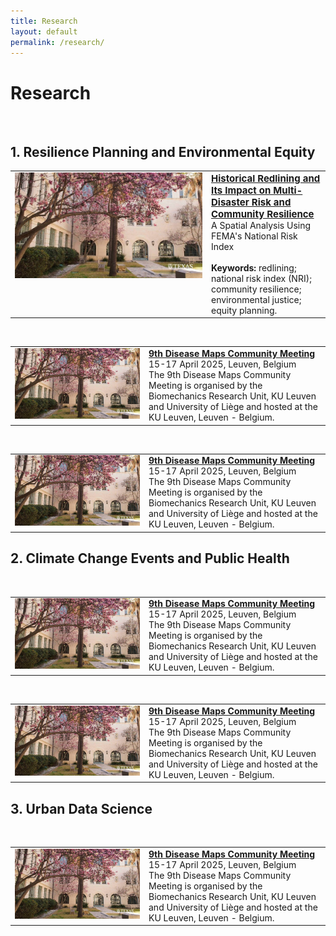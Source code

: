 ```yaml
---
title: Research
layout: default
permalink: /research/
---
```



# Research 
<br />

## 1. Resilience Planning and Environmental Equity 

<table>
<tr>
<td style="width: 300px;" valign="top"><a href="/research/EnvironEquity1"><img src="../files/Images/SOA_Spring.jpg" alt="Environmental1" class="image-hover-effect" width="400px"></a></td>
<td valign="top">
<strong><a href="/research/EnvironEquity1" style="font-size: 15px;">
Historical Redlining and Its Impact on Multi-Disaster Risk and Community Resilience</a></strong><br />
A Spatial Analysis Using FEMA's National Risk Index<br /><br />
<b>Keywords:</b> redlining; national risk index (NRI); community resilience; environmental justice; equity planning.
</td>
</tr>
</table> 



<br />
<table>
<tr>
<td style="width: 200px;" valign="top"><a href="/DMCM2025"><img src="..\files\Images\SOA_Spring.jpg" alt="Leuven"/></a></td>
<td valign="top">
<strong><a href="/DMCM2025">9th Disease Maps Community Meeting</a></strong><br />
15-17 April 2025, Leuven, Belgium<br />
The 9th Disease Maps Community Meeting is organised by the Biomechanics Research Unit, KU Leuven and University of Liège and hosted at the KU Leuven, Leuven - Belgium.
</td>
</tr>
</table> 

<br />
<table>
<tr>
<td style="width: 200px;" valign="top"><a href="/DMCM2025"><img src="..\files\Images\SOA_Spring.jpg" alt="Leuven"/></a></td>
<td valign="top">
<strong><a href="/DMCM2025">9th Disease Maps Community Meeting</a></strong><br />
15-17 April 2025, Leuven, Belgium<br />
The 9th Disease Maps Community Meeting is organised by the Biomechanics Research Unit, KU Leuven and University of Liège and hosted at the KU Leuven, Leuven - Belgium.
</td>
</tr>
</table> 


## 2. Climate Change Events and Public Health
<br />
<table>
<tr>
<td style="width: 200px;" valign="top"><a href="/DMCM2025"><img src="..\files\Images\SOA_Spring.jpg" alt="Leuven"/></a></td>
<td valign="top">
<strong><a href="/DMCM2025">9th Disease Maps Community Meeting</a></strong><br />
15-17 April 2025, Leuven, Belgium<br />
The 9th Disease Maps Community Meeting is organised by the Biomechanics Research Unit, KU Leuven and University of Liège and hosted at the KU Leuven, Leuven - Belgium.
</td>
</tr>
</table> 

<br />
<table>
<tr>
<td style="width: 200px;" valign="top"><a href="/DMCM2025"><img src="..\files\Images\SOA_Spring.jpg" alt="Leuven"/></a></td>
<td valign="top">
<strong><a href="/DMCM2025">9th Disease Maps Community Meeting</a></strong><br />
15-17 April 2025, Leuven, Belgium<br />
The 9th Disease Maps Community Meeting is organised by the Biomechanics Research Unit, KU Leuven and University of Liège and hosted at the KU Leuven, Leuven - Belgium.
</td>
</tr>
</table> 

## 3. Urban Data Science 
<br />
<table>
<tr>
<td style="width: 200px;" valign="top"><a href="/DMCM2025"><img src="..\files\Images\SOA_Spring.jpg" alt="Leuven"/></a></td>
<td valign="top">
<strong><a href="/DMCM2025">9th Disease Maps Community Meeting</a></strong><br />
15-17 April 2025, Leuven, Belgium<br />
The 9th Disease Maps Community Meeting is organised by the Biomechanics Research Unit, KU Leuven and University of Liège and hosted at the KU Leuven, Leuven - Belgium.
</td>
</tr>
</table> 